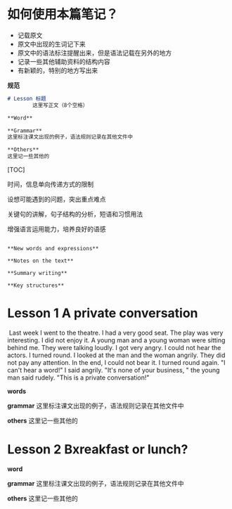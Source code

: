 
# 如何使用本篇笔记？

- 记载原文
- 原文中出现的生词记下来
- 原文中的语法标注提醒出来，但是语法记载在另外的地方
- 记录一些其他辅助资料的结构内容
- 有新颖的，特别的地方写出来

**规范**

```markdown
# Lesson 标题
        这里写正文（8个空格）

**Word**

**Grammar**
这里标注课文出现的例子，语法规则记录在其他文件中

**Others**
这里记一些其他的
```






[TOC]


时间，信息单向传递方式的限制

设想可能遇到的问题，突出重点难点

关键句的讲解，句子结构的分析，短语和习惯用法

增强语言运用能力，培养良好的语感



```

**New words and expressions**

**Notes on the text**

**Summary writing**

**Key structures**

```







# Lesson 1 A private conversation

​        Last week I went to the theatre. I had a very good seat. The play was very interesting. I did not enjoy it. A young man and a young woman were sitting behind me. They were talking loudly. I got very angry. I could not hear the actors. I turned round. I looked at the man and the woman angrily. They did not pay any attention. In the end, I could not bear it. I turned round again. "I can't hear a word!" I said angrily.
​        "It's none of your business, " the young man said rudely. "This is a private conversation!"

**words**

**grammar**
这里标注课文出现的例子，语法规则记录在其他文件中

**others**
这里记一些其他的




# Lesson 2 Bxreakfast or lunch?



**word**

**grammar**
这里标注课文出现的例子，语法规则记录在其他文件中

**others**
这里记一些其他的















